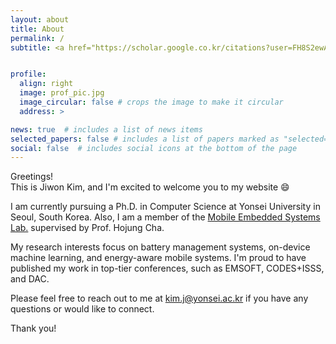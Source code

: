 ```yaml
---
layout: about
title: About
permalink: /
subtitle: <a href="https://scholar.google.co.kr/citations?user=FH8S2ewAAAAJ&hl=en">Google Scholar</a> | <a href="https://www.linkedin.com/in/jiwon-kim-40a4971b1/">LinkedIn</a> | <a href="/assets/pdf/Jiwon_Kim-CV_2023.pdf">CV</a>


profile:
  align: right
  image: prof_pic.jpg
  image_circular: false # crops the image to make it circular
  address: >

news: true  # includes a list of news items
selected_papers: false # includes a list of papers marked as "selected={true}"
social: false  # includes social icons at the bottom of the page
---
```


Greetings!  
This is Jiwon Kim, and I'm excited to welcome you to my website :smile:

I am currently pursuing a Ph.D. in Computer Science at Yonsei University in Seoul, South Korea. Also, I am a member of the [Mobile Embedded Systems Lab.](https://mobed.yonsei.ac.kr) supervised by Prof. Hojung Cha.

My research interests focus on battery management systems, on-device machine learning, and energy-aware mobile systems. I'm proud to have published my work in top-tier conferences, such as EMSOFT, CODES+ISSS, and DAC.

Please feel free to reach out to me at [kim.j@yonsei.ac.kr](mailto:kim.j@yonsei.ac.kr) if you have any questions or would like to connect.

Thank you!